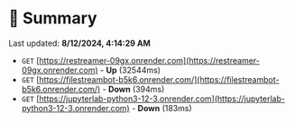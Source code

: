 # 📖 Summary
Last updated: **8/12/2024, 4:14:29 AM**

- `GET` [https://restreamer-09gx.onrender.com](https://restreamer-09gx.onrender.com) - **Up** (32544ms)
- `GET` [https://filestreambot-b5k6.onrender.com/](https://filestreambot-b5k6.onrender.com/) - **Down** (394ms)
- `GET` [https://jupyterlab-python3-12-3.onrender.com](https://jupyterlab-python3-12-3.onrender.com) - **Down** (183ms)
